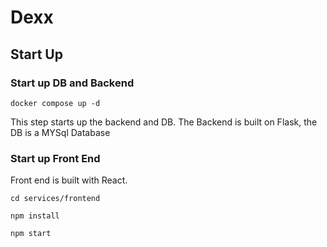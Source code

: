 # Dexx

## Start Up

### Start up DB and Backend

`docker compose up -d`

This step starts up the backend and DB. The Backend is built on Flask, the DB is a MYSql Database

### Start up Front End

Front end is built with React. 

`cd services/frontend`

`npm install`

`npm start`
